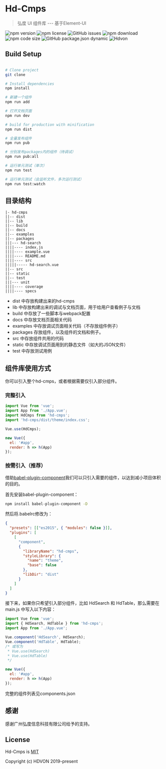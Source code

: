 # Hd-Cmps

> 弘度 UI 组件库 --- 基于Element-UI

![npm version](https://img.shields.io/npm/v/hd-cmps)
![npm license](https://img.shields.io/npm/l/hd-cmps)
![GitHub issues](https://img.shields.io/github/issues-raw/HdvonFrontEnd/hd-cmps)
![npm download](https://img.shields.io/npm/dt/hd-cmps)
![npm code size](https://img.shields.io/github/languages/code-size/HdvonFrontEnd/hd-cmps)
![GitHub package.json dynamic](https://img.shields.io/github/package-json/keywords/HdvonFrontEnd/hd-cmps)
![Hdvon](https://img.shields.io/badge/hdvon-%E5%BC%98%E5%BA%A6%E7%A7%91%E6%8A%80%E2%9D%A4-orange)

## Build Setup

``` bash

# Clone project
git clone 

# Install dependencies
npm install

# 新建一个组件
npm run add

# 打开文档页面
npm run dev

# build for production with minification
npm run dist

# 全量发布组件
npm run pub

# 分别发布packages内的组件（待调试）
npm run pub:all

# 运行单元测试（单次）
npm run test

# 运行单元测试（会监听文件，多次运行测试）
npm run test:watch

```

## 目录结构

```$xslt
|- hd-cmps
||-- dist
||-- lib
||-- build
||-- docs
||-- examples
||-- packages
|||--- hd-search
||||---- index.js
||||---- example.vue
||||---- README.md
||||---- src
|||||----- hd-search.vue
||-- src
||-- static
||-- test
|||--- unit
||||---- coverage
||||---- specs
```
- dist 中存放构建出来的hd-cmps
- lib 中存放构建出来的调试与文档页面，用于给用户查看例子与文档
- build 中存放了一些脚本与webpack配置
- docs 中存放文档页面相关代码
- examples 中存放调试页面相关代码（不存放组件例子）
- packages 存放组件，以及组件的文档和例子。
- src 中存放组件共用的代码
- static 中存放调试页面用到的静态文件（如大的JSON文件）
- test 中存放测试用例

## 组件库使用方式

你可以引入整个hd-cmps，或者根据需要仅引入部分组件。

### 完整引入

```js
import Vue from 'vue';
import App from './App.vue';
import HdCmps from 'hd-cmps';
import 'hd-cmps/dist/theme/index.css';

Vue.use(HdCmps);

new Vue({
  el: '#app',
  render: h => h(App)
});
```

### 按需引入（推荐）

借助[babel-plugin-component](https://www.npmjs.com/package/babel-plugin-component)我们可以只引入需要的组件，以达到减小项目体积的目的。

首先安装babel-plugin-component：

```bash
npm install babel-plugin-component -D
```

然后将.babelrc修改为：
```json
{
  "presets": [["es2015", { "modules": false }]],
  "plugins": [
    [
      "component",
      {
        "libraryName": "hd-cmps",
        "styleLibrary": {
          "name": "theme",
          "base": false
        },
        "libDir": "dist"
      }
    ]
  ]
}
```

接下来，如果你只希望引入部分组件，比如 HdSearch 和 HdTable，那么需要在 main.js 中写入以下内容：

```js
import Vue from 'vue';
import { HdSearch, HdTable } from 'hd-cmps';
import App from './App.vue';

Vue.component('HdSearch', HdSearch);
Vue.component('HdTable', HdTable);
/* 或写为
 * Vue.use(HdSearch)
 * Vue.use(HdTable)
 */

new Vue({
  el: '#app',
  render: h => h(App)
});

```

完整的组件列表见components.json

## 感谢
感谢广州弘度信息科技有限公司给予的支持。


## License
Hd-Cmps is [MIT](LICENSE)

Copyright (c) HDVON 2019-present 
